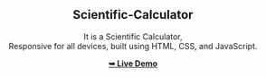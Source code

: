 

<div align="center">
  


  <br />
  <br />

  <h2 align="center">Scientific-Calculator</h2>
It is a Scientific Calculator, <br />Responsive for all devices, built using HTML, CSS, and JavaScript.
  

  <a href="https://pandagithub11.github.io/Dabotics-Scientific_Calculator/"><strong>➥ Live Demo</strong></a>

</div>

<br />
